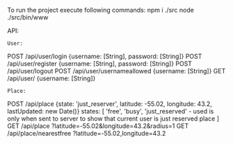 To run the project execute following commands:
    npm i ./src
    node ./src/bin/www

API:

    User:

POST    /api/user/login {username: [String], password: [String]}
POST    /api/user/register {username: [String], password: [String]}
POST    /api/user/logout
POST    /api/user/usernameallowed {username: [String]}
GET    /api/user/ {username: [String]}

    Place:

POST    /api/place {state: 'just_reserver', latitude: -55.02, longitude: 43.2, lastUpdated: new Date()}
    states: [
        'free',
        'busy',
        'just_reserved' - used is only when sent to server to show that current user is just reserved place
    ]
GET    /api/place    ?latitude=-55.02&longitude=43.2&radius=1
GET    /api/place/nearestfree    ?latitude=-55.02,longitude=43.2
